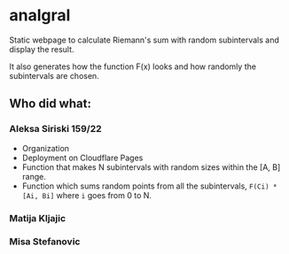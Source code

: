# analgral

Static webpage to calculate Riemann's sum with random subintervals and display the result.

It also generates how the function F(x) looks and how randomly the subintervals are chosen.

## Who did what:

### Aleksa Siriski 159/22
* Organization
* Deployment on Cloudflare Pages
* Function that makes N subintervals with random sizes within the [A, B] range.
* Function which sums random points from all the subintervals, ```F(Ci) * [Ai, Bi]``` where `i` goes from 0 to N.

### Matija Kljajic

### Misa Stefanovic

